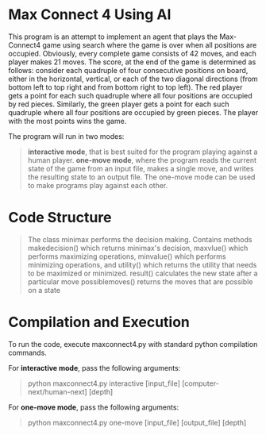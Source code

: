 # Max Connect 4 Using AI

This program is an attempt to implement an agent that plays the Max-Connect4 game using search where the game is over when all positions are occupied. Obviously, every complete game consists of 42 moves, and each player makes 21 moves. The score, at the end of the game is determined as follows: consider each quadruple of four consecutive positions on board, either in the horizontal, vertical, or each of the two diagonal directions (from bottom left to top right and from bottom right to top left). The red player gets a point for each such quadruple where all four positions are occupied by red pieces. Similarly, the green player gets a point for each such quadruple where all four positions are occupied by green pieces. The player with the most points wins the game.

The program will run in two modes: 
> **interactive mode**, that is best suited for the program playing against a human player.
> **one-move mode**, where the program reads the current state of the game from an input file, makes a single move, and writes the resulting state to an output file. The one-move mode can be used to make programs play against each other.

# Code Structure

> The class minimax performs the decision making. 
	Contains methods makedecision() which returns minimax's decision, maxvlue() which performs maximizing operations, minvalue() which performs minimizing operations, and utility() which returns the utility that needs to be maximized or minimized.
> result() calculates the new state after a particular move
> possiblemoves() returns the moves that are possible on a state

# Compilation and Execution

To run the code, execute maxconnect4.py with standard python compilation commands.

For **interactive mode**, pass the following arguments:
> python maxconnect4.py interactive [input_file] [computer-next/human-next] [depth]

For **one-move mode**, pass the following arguments:
> python maxconnect4.py one-move [input_file] [output_file] [depth]	
	

